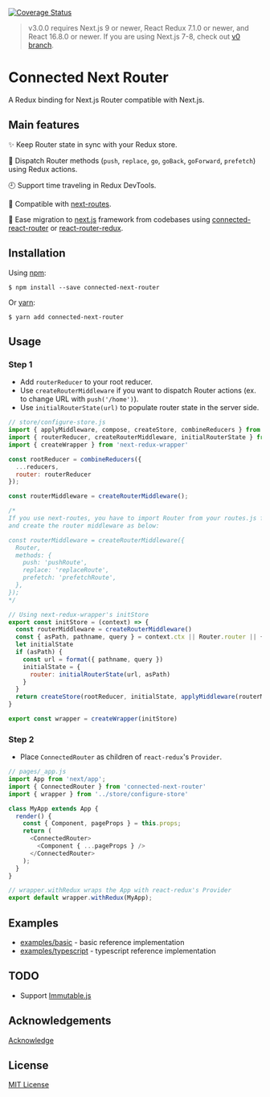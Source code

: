 [![Coverage Status](https://coveralls.io/repos/github/danielr18/connected-next-router/badge.svg?branch=test-github-action)](https://coveralls.io/github/danielr18/connected-next-router?branch=test-github-action)

> v3.0.0 requires Next.js 9 or newer, React Redux 7.1.0 or newer, and React 16.8.0 or newer. If you are using Next.js 7-8, check out [v0 branch](https://github.com/danielr18/connected-next-router/tree/v0).

# Connected Next Router

A Redux binding for Next.js Router compatible with Next.js.

## Main features

:sparkles: Keep Router state in sync with your Redux store.

:tada: Dispatch Router methods (`push`, `replace`, `go`, `goBack`, `goForward`, `prefetch`) using Redux actions.

:clock9: Support time traveling in Redux DevTools.

:gift: Compatible with [next-routes](https://github.com/fridays/next-routes).

:gem: Ease migration to [next.js](https://github.com/zeit/next.js) framework from codebases using [connected-react-router](https://github.com/supasate/connected-react-router) or [react-router-redux](https://github.com/ReactTraining/react-router/tree/master/packages/react-router-redux).

## Installation

Using [npm](https://www.npmjs.com/):

    $ npm install --save connected-next-router

Or [yarn](https://yarnpkg.com/):

    $ yarn add connected-next-router

## Usage

### Step 1

- Add `routerReducer` to your root reducer.
- Use `createRouterMiddleware` if you want to dispatch Router actions (ex. to change URL with `push('/home')`).
- Use `initialRouterState(url)` to populate router state in the server side.


```js
// store/configure-store.js
import { applyMiddleware, compose, createStore, combineReducers } from 'redux'
import { routerReducer, createRouterMiddleware, initialRouterState } from 'connected-next-router'
import { createWrapper } from 'next-redux-wrapper'

const rootReducer = combineReducers({
  ...reducers,
  router: routerReducer
});

const routerMiddleware = createRouterMiddleware();

/*
If you use next-routes, you have to import Router from your routes.js file
and create the router middleware as below:

const routerMiddleware = createRouterMiddleware({
  Router,
  methods: {
    push: 'pushRoute',
    replace: 'replaceRoute',
    prefetch: 'prefetchRoute',
  },
});
*/

// Using next-redux-wrapper's initStore
export const initStore = (context) => {
  const routerMiddleware = createRouterMiddleware()
  const { asPath, pathname, query } = context.ctx || Router.router || {};
  let initialState
  if (asPath) {
    const url = format({ pathname, query })
    initialState = {
      router: initialRouterState(url, asPath)
    }
  }
  return createStore(rootReducer, initialState, applyMiddleware(routerMiddleware))
}

export const wrapper = createWrapper(initStore)
```

### Step 2

- Place `ConnectedRouter` as children of `react-redux`'s `Provider`.

```js
// pages/_app.js
import App from 'next/app';
import { ConnectedRouter } from 'connected-next-router'
import { wrapper } from '../store/configure-store'

class MyApp extends App {
  render() {
    const { Component, pageProps } = this.props;
    return (
      <ConnectedRouter>
        <Component { ...pageProps } />
      </ConnectedRouter>
    );
  }
}

// wrapper.withRedux wraps the App with react-redux's Provider
export default wrapper.withRedux(MyApp);
```

## Examples

- [examples/basic](/examples/basic) - basic reference implementation
- [examples/typescript](/examples/typescript) - typescript reference implementation

## TODO

- Support [Immutable.js](https://facebook.github.io/immutable-js/)

## Acknowledgements

[Acknowledge](/ACKNOWLEDGE.md)

## License

[MIT License](/LICENSE)
